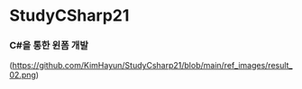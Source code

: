 # StudyCSharp21


### C#을 통한 윈폼 개발
(https://github.com/KimHayun/StudyCsharp21/blob/main/ref_images/result_02.png) <br>
